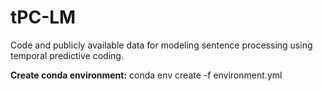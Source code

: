 # tPC-LM

Code and publicly available data for modeling sentence processing using temporal predictive coding.

**Create conda environment:** conda env create -f environment.yml

